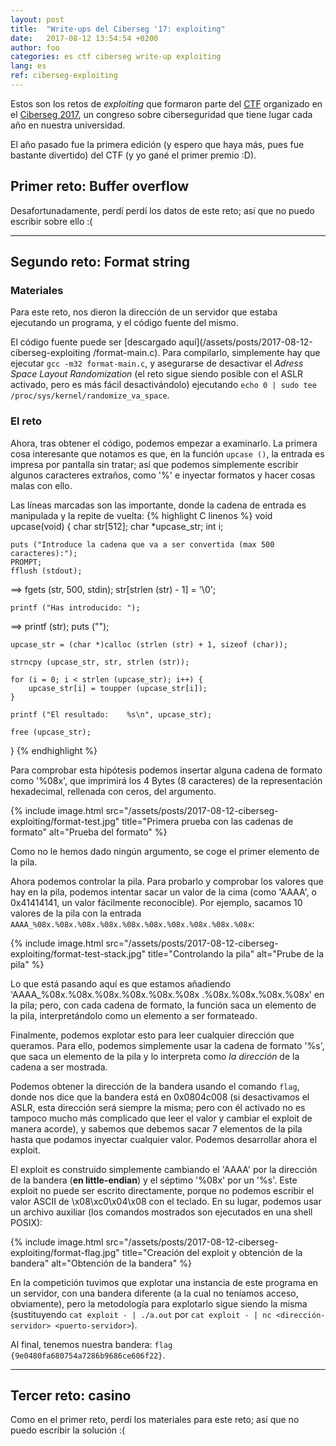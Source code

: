 ```yaml
---
layout: post
title:  "Write-ups del Ciberseg '17: exploiting"
date:	2017-08-12 13:54:54 +0200
author: foo
categories: es ctf ciberseg write-up exploiting
lang: es
ref: ciberseg-exploiting
---
```




Estos son los retos de _exploiting_ que formaron parte del
[CTF](https://ciberseg.uah.es/ctf.html) organizado en el
[Ciberseg 2017](https://ciberseg.uah.es), un congreso sobre ciberseguridad que tiene
lugar cada año en nuestra universidad.

El año pasado fue la primera edición (y espero que haya más, pues fue bastante divertido)
del CTF (y yo gané el primer premio :D).

## Primer reto: Buffer overflow

Desafortunadamente, perdí perdí los datos de este reto; así que no puedo escribir sobre
ello :(

-----------------------------------------------------------------------------------------

## Segundo reto: Format string

### Materiales

Para este reto, nos dieron la dirección de un servidor que estaba ejecutando un programa,
y el código fuente del mismo.

El código fuente puede ser [descargado aquí](/assets/posts/2017-08-12-ciberseg-exploiting
/format-main.c). Para compilarlo, simplemente hay que ejecutar `gcc -m32 format-main.c`,
y asegurarse de desactivar el _Adress Space Layout Randomization_ (el reto sigue siendo
posible con el ASLR activado, pero es más fácil desactivándolo) ejecutando
`echo 0 | sudo tee /proc/sys/kernel/randomize_va_space`.

### El reto

Ahora, tras obtener el código, podemos empezar a examinarlo. La primera cosa interesante
que notamos es que, en la función `upcase ()`, la entrada es impresa por pantalla sin
tratar; así que podemos simplemente escribir algunos caracteres extraños, como '%' e
inyectar formatos y hacer cosas malas con ello.

Las líneas marcadas son las importante, donde la cadena de entrada es manipulada y
la repite de vuelta:
{% highlight C linenos %}
void upcase(void) {
	char str[512];
	char *upcase_str;
	int i;

	puts ("Introduce la cadena que va a ser convertida (max 500 caracteres):");
	PROMPT;
	fflush (stdout);
==>	fgets (str, 500, stdin);
	str[strlen (str) - 1] = '\0';

	printf ("Has introducido: ");
==>	printf (str);
	puts ("");

	upcase_str = (char *)calloc (strlen (str) + 1, sizeof (char));

	strncpy (upcase_str, str, strlen (str));

	for (i = 0; i < strlen (upcase_str); i++) {
		upcase_str[i] = toupper (upcase_str[i]);
	}

	printf ("El resultado:	  %s\n", upcase_str);

	free (upcase_str);
}
{% endhighlight %}


Para comprobar esta hipótesis podemos insertar alguna cadena de formato como '%08x', que
imprimirá los 4 Bytes (8 caracteres) de la representación hexadecimal, rellenada con
ceros, del argumento.

{% include image.html
	src="/assets/posts/2017-08-12-ciberseg-exploiting/format-test.jpg"
	title="Primera prueba con las cadenas de formato"
	alt="Prueba del formato"
%}

Como no le hemos dado ningún argumento, se coge el primer elemento de la pila.

Ahora podemos controlar la pila. Para probarlo y comprobar los valores que hay en la
pila, podemos intentar sacar un valor de la cima (como 'AAAA', o 0x41414141, un valor
fácilmente reconocible). Por ejemplo, sacamos 10 valores de la pila con la entrada
`AAAA_%08x.%08x.%08x.%08x.%08x.%08x.%08x.%08x.%08x.%08x`:

{% include image.html
	src="/assets/posts/2017-08-12-ciberseg-exploiting/format-test-stack.jpg"
	title="Controlando la pila"
	alt="Prube de la pila"
%}

Lo que está pasando aquí es que estamos añadiendo 'AAAA\_%08x.%08x.%08x.%08x.%08x.%08x
.%08x.%08x.%08x.%08x' en la pila; pero, con cada cadena de formato, la función saca un
elemento de la pila, interpretándolo como un elemento a ser formateado.

Finalmente, podemos explotar esto para leer cualquier dirección que queramos. Para ello,
podemos simplemente usar la cadena de formato '%s', que saca un elemento de la pila y
lo interpreta como _la dirección_ de la cadena a ser mostrada.

Podemos obtener la dirección de la bandera usando el comando `flag`, donde nos dice que
la bandera está en 0x0804c008 (si desactivamos el ASLR, esta dirección será siempre la
misma; pero con él activado no es tampoco mucho más complicado que leer el valor y
cambiar el exploit de manera acorde), y sabemos que debemos sacar 7 elementos de la
pila hasta que podamos inyectar cualquier valor. Podemos desarrollar ahora el exploit.

El exploit es construido simplemente cambiando el 'AAAA' por la dirección de la bandera
(__en little-endian__) y el séptimo '%08x' por un '%s'. Este exploit no puede ser escrito
directamente, porque no podemos escribir el valor ASCII de \x08\xc0\x04\x08 con el
teclado. En su lugar, podemos usar un archivo auxiliar (los comandos mostrados son
ejecutados en una shell POSIX):

{% include image.html
	src="/assets/posts/2017-08-12-ciberseg-exploiting/format-flag.jpg"
	title="Creación del exploit y obtención de la bandera"
	alt="Obtención de la bandera"
%}

En la competición tuvimos que explotar una instancia de este programa en un servidor, con
una bandera diferente (a la cual no teníamos acceso, obviamente), pero la metodología
para explotarlo sigue siendo la misma (sustituyendo `cat exploit - | ./a.out` por
`cat exploit - | nc <dirección-servidor> <puerto-servidor>`).


Al final, tenemos nuestra bandera: `flag {9e0480fa680754a7286b9686ce606f22}`.


-----------------------------------------------------------------------------------------


## Tercer reto: casino

Como en el primer reto, perdí los materiales para este reto; así que no puedo escribir
la solución :(
